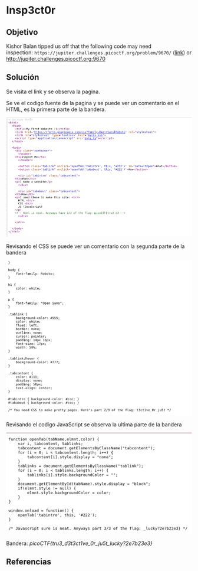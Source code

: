 # Insp3ct0r

## Objetivo

Kishor Balan tipped us off that the following code may need inspection: `https://jupiter.challenges.picoctf.org/problem/9670/` ([link](https://jupiter.challenges.picoctf.org/problem/9670/)) or http://jupiter.challenges.picoctf.org:9670

## Solución

Se visita el link y se observa la pagina.

Se ve el codigo fuente de la pagina y se puede ver un comentario en el HTML, es la primera parte de la bandera.

![img1-HTML](img1-HTML.png)

Revisando el CSS se puede ver un comentario con la segunda parte de la bandera

![img2-css](img2-css.png)

Revisando el codigo JavaScript se observa la ultima parte de la bandera

![img3-function](img3-function.png)

Bandera: *picoCTF{tru3_d3t3ct1ve_0r_ju5t_lucky?2e7b23e3}*

## Referencias
